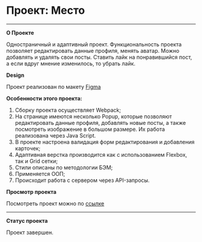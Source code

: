 # Проект: Место
____

**О Проекте**

Одностраничный и адаптивный проект. Функциональность проекта позволяет редактировать данные профиля, менять аватар. Можно добавлять и удалять свои посты. Ставить лайк на понравившийся пост, а если вдруг мнение изменилось, то убрать лайк.

**Design**

Проект реализован по макету [Figma](https://www.figma.com/file/2cn9N9jSkmxD84oJik7xL7/JavaScript.-Sprint-4?node-id=0%3A1)

**Особенности этого проекта:**
1. Сборку проекта осуществляет Webpack;
2. На странице имеются несколько Popup, которые позволяют редактировать данные профиля, добавлять новые посты, а также посмотреть изображение в большом размере. Их работа реализована через Java Script.
3. В проекте настроена валидация форм редактирования и добавления карточек;
4. Адаптивная верстка производится как с использованием Flexbox, так и Grid сетки;
5. Стили описаны по методологии БЭМ;
6. Применяется ООП;
7. Происходит работа с сервером через API-запросы.

**Просмотр проекта**

Посмотреть проект можно по [ссылке](https://olgadavlyud.github.io/mesto/)
____

**Статус проекта**

Проект завершен.
